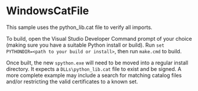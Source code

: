WindowsCatFile
==============

This sample uses the python_lib.cat file to verify all imports.

To build, open the Visual Studio Developer Command prompt of your choice (making sure you have a suitable Python install or build). Run `set PYTHONDIR=<path to your build or install>`, then run `make.cmd` to build.

Once built, the new `spython.exe` will need to be moved into a regular install directory. It expects a `DLLs\python_lib.cat` file to exist and be signed. A more complete example may include a search for matching catalog files and/or restricting the valid certificates to a known set.
